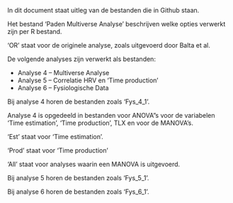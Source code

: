 In dit document staat uitleg van de bestanden die in Github staan. 

Het bestand ‘Paden Multiverse Analyse’ beschrijven welke opties verwerkt zijn per R bestand.

‘OR’ staat voor de originele analyse, zoals uitgevoerd door Balta et al. 

De volgende analyses zijn verwerkt als bestanden: 
-	Analyse 4 – Multiverse Analyse
-	Analyse 5 – Correlatie HRV en ‘Time production’
-	Analyse 6 – Fysiologische Data

Bij analyse 4 horen de bestanden zoals ‘Fys_4_1’.

Analyse 4 is opgedeeld in bestanden voor ANOVA”s voor de variabelen ‘Time estimation’, ‘Time production’, TLX en voor de MANOVA’s.

‘Est’ staat voor ‘Time estimation’.

‘Prod’ staat voor ‘Time production’

‘All’ staat voor analyses waarin een MANOVA is uitgevoerd. 

Bij analyse 5 horen de bestanden zoals ‘Fys_5_1’.

Bij analyse 6 horen de bestanden zoals ‘Fys_6_1’.
